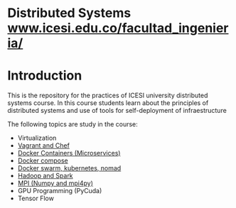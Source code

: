 # Distributed Systems www.icesi.edu.co/facultad_ingenieria/

# Introduction

This is the repository for the practices of ICESI university distributed systems course. In this course students learn about the principles of distributed systems and use of tools for self-deployment of infraestructure

The following topics are study in the course:
* Virtualization
* [Vagrant and Chef](https://github.com/ICESI/ds-vagrant)
* [Docker Containers (Microservices)](https://github.com/ICESI/ds-docker)
* [Docker compose](https://github.com/ICESI/ds-docker-compose)
* [Docker swarm, kubernetes, nomad](https://github.com/ICESI/ds-docker-cluster)
* [Hadoop and Spark](https://github.com/ICESI/ds-hadoop)
* [MPI (Numpy and mpi4py)](https://github.com/ICESI/ds-mpi)
* GPU Programming (PyCuda)
* Tensor Flow
